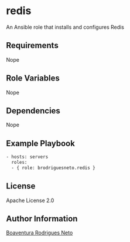 redis
=====

An Ansible role that installs and configures Redis

Requirements
------------

Nope

Role Variables
--------------

Nope

Dependencies
------------

Nope

Example Playbook
----------------

```sh
- hosts: servers
  roles:
  - { role: brodriguesneto.redis }
```

License
-------

Apache License 2.0

Author Information
------------------

[Boaventura Rodrigues Neto]

[Boaventura Rodrigues Neto]: https://www.linkedin.com/in/brodriguesneto
